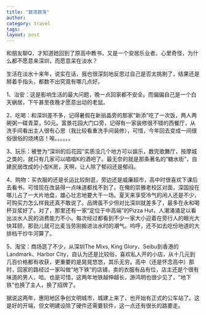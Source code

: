 ```yaml
---
title: "数落数落"
author:
category: travel
tags: 
layout: post
---
```

和朋友聊Q，才知道她回到了原高中教书，又是一个安居乐业者。心里奇怪，为什么都不愿意来深圳，而愿意呆在淡水？

生活在淡水十来年，说实在话，我也很深刻地反思过自己是否太挑剔了，结果还是掰着手指头，都数不出究竟有哪几点好。

1、治安：这是影响生活的最大问题，晚一点回家都不安全。而偏偏自己是一个白天蜗居，下午甚至夜晚才愿意出动的老鼠。

2、吃喝：和深圳差不多，记得暑假在新丽晶旁的那家“新添”吃了一次饭，两人两碗粥一碟青菜，50元。富景花园大门口旁，记得有一家装修很不错的西餐厅，从洗手间看出主人很有心思（我比较看重洗手间装修），可惜，今年回去变成一间很俗很俗的烧烤店！唉。。。。。。

3、玩乐：被誉为“深圳的后花园”实质没几个地方可以娱乐，数完歌舞厅，按摩城之类的，就只有几家可以唱唱K的酒吧了。最无奈的就是那条著名的“糖水街”，自建民居改成的小型K房，天啊，让人除了郁闷还是郁闷。

4、购物：买衣服的还是长运比较耐逛，旁边还是威廉超市，高中时很喜欢下课后去看书，可惜现在改装得一点味道都找不到了。在俺的崇雅老校区对面，深国投在哪儿占了一大片地盘，雄心壮志地要大干一场。夏天来享受冷气的闲人还是不少，可购买力怎么样我还真不敢说了。品牌虽不少但对比深圳就差多了，最多在永和喝杯豆浆好了。对了，那里还有一家“定位于中高端”的Pizza Hut，人潮涌涌足以看出淡水人民的消费能力不小。每次经过都看到不少一家大小迎着在旁行人的眼光大快耳颐，那劲儿就可比麦当劳刚搬进淡水时的潮气。呜呼，还不如去吃份地道的大排档干炒牛河算了。

5、淘宝：商场逛了不少，从深圳The Mixs, King Glory、Seibu到香港的Landmark、Harbor City，自认为还是比较俗，喜欢私人开的小店，从十几元到几百价格都有收获，更重要的是晃晃悠悠，其乐无穷。高中（还是怀念高中）那时，回家的路经过一家叫做“地下铁”的店铺，卖的衣服有品有位，店主还是个很有味道的男人，哈。也是可惜，这两年地铁越伸越长，游鸿明也很少见了，“地下铁”也换了主人，换了招牌了。

据说这两年，惠阳地区争创文明城市，城建上来了，也开始有正式的公车站了。这是好的开端，但文明建设除了硬件还需要软件，这一点还有很长的路要走。

